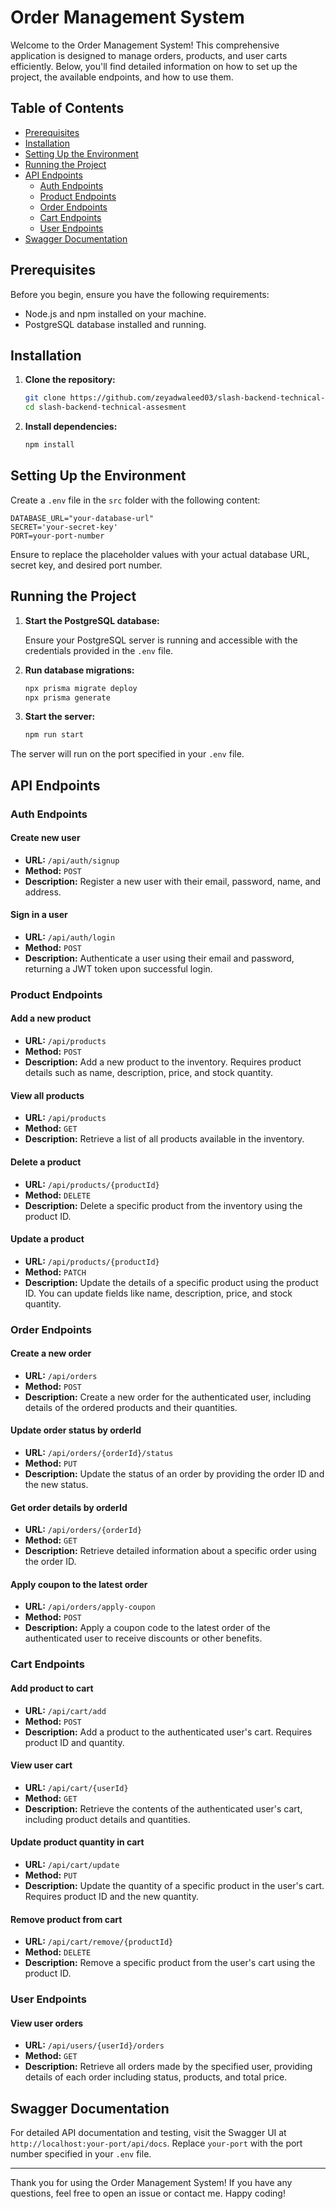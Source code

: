 # Order Management System

Welcome to the Order Management System! This comprehensive application is designed to manage orders, products, and user carts efficiently. Below, you'll find detailed information on how to set up the project, the available endpoints, and how to use them.

## Table of Contents

- [Prerequisites](#prerequisites)
- [Installation](#installation)
- [Setting Up the Environment](#setting-up-the-environment)
- [Running the Project](#running-the-project)
- [API Endpoints](#api-endpoints)
  - [Auth Endpoints](#auth-endpoints)
  - [Product Endpoints](#product-endpoints)
  - [Order Endpoints](#order-endpoints)
  - [Cart Endpoints](#cart-endpoints)
  - [User Endpoints](#user-endpoints)
- [Swagger Documentation](#swagger-documentation)

## Prerequisites

Before you begin, ensure you have the following requirements:

- Node.js and npm installed on your machine.
- PostgreSQL database installed and running.

## Installation

1. **Clone the repository:**

    ```bash
    git clone https://github.com/zeyadwaleed03/slash-backend-technical-assesment.git
    cd slash-backend-technical-assesment
    ```


2. **Install dependencies:**

    ```bash
    npm install
    ```

  

## Setting Up the Environment

Create a `.env` file in the `src` folder with the following content:

```dotenv
DATABASE_URL="your-database-url"
SECRET='your-secret-key'
PORT=your-port-number
```
Ensure to replace the placeholder values with your actual database URL, secret key, and desired port number.

## Running the Project


1. **Start the PostgreSQL database:**

   Ensure your PostgreSQL server is running and accessible with the credentials provided in the `.env` file.

2. **Run database migrations:**

   ```bash
   npx prisma migrate deploy
   npx prisma generate
   ```

3. **Start the server:**

   ```bash
   npm run start
   ```

<p>The server will run on the port specified in your <code>.env</code> file.</p><h2>API Endpoints</h2><h3>Auth Endpoints</h3><h4>Create new user</h4><ul><li><strong>URL:</strong> <code>/api/auth/signup</code></li><li><strong>Method:</strong> <code>POST</code></li><li><strong>Description:</strong> Register a new user with their email, password, name, and address.</li></ul><h4>Sign in a user</h4><ul><li><strong>URL:</strong> <code>/api/auth/login</code></li><li><strong>Method:</strong> <code>POST</code></li><li><strong>Description:</strong> Authenticate a user using their email and password, returning a JWT token upon successful login.</li></ul><h3>Product Endpoints</h3><h4>Add a new product</h4><ul><li><strong>URL:</strong> <code>/api/products</code></li><li><strong>Method:</strong> <code>POST</code></li><li><strong>Description:</strong> Add a new product to the inventory. Requires product details such as name, description, price, and stock quantity.</li></ul><h4>View all products</h4><ul><li><strong>URL:</strong> <code>/api/products</code></li><li><strong>Method:</strong> <code>GET</code></li><li><strong>Description:</strong> Retrieve a list of all products available in the inventory.</li></ul><h4>Delete a product</h4><ul><li><strong>URL:</strong> <code>/api/products/{productId}</code></li><li><strong>Method:</strong> <code>DELETE</code></li><li><strong>Description:</strong> Delete a specific product from the inventory using the product ID.</li></ul><h4>Update a product</h4><ul><li><strong>URL:</strong> <code>/api/products/{productId}</code></li><li><strong>Method:</strong> <code>PATCH</code></li><li><strong>Description:</strong> Update the details of a specific product using the product ID. You can update fields like name, description, price, and stock quantity.</li></ul><h3>Order Endpoints</h3><h4>Create a new order</h4><ul><li><strong>URL:</strong> <code>/api/orders</code></li><li><strong>Method:</strong> <code>POST</code></li><li><strong>Description:</strong> Create a new order for the authenticated user, including details of the ordered products and their quantities.</li></ul><h4>Update order status by orderId</h4><ul><li><strong>URL:</strong> <code>/api/orders/{orderId}/status</code></li><li><strong>Method:</strong> <code>PUT</code></li><li><strong>Description:</strong> Update the status of an order by providing the order ID and the new status.</li></ul><h4>Get order details by orderId</h4><ul><li><strong>URL:</strong> <code>/api/orders/{orderId}</code></li><li><strong>Method:</strong> <code>GET</code></li><li><strong>Description:</strong> Retrieve detailed information about a specific order using the order ID.</li></ul><h4>Apply coupon to the latest order</h4><ul><li><strong>URL:</strong> <code>/api/orders/apply-coupon</code></li><li><strong>Method:</strong> <code>POST</code></li><li><strong>Description:</strong> Apply a coupon code to the latest order of the authenticated user to receive discounts or other benefits.</li></ul><h3>Cart Endpoints</h3><h4>Add product to cart</h4><ul><li><strong>URL:</strong> <code>/api/cart/add</code></li><li><strong>Method:</strong> <code>POST</code></li><li><strong>Description:</strong> Add a product to the authenticated user's cart. Requires product ID and quantity.</li></ul><h4>View user cart</h4><ul><li><strong>URL:</strong> <code>/api/cart/{userId}</code></li><li><strong>Method:</strong> <code>GET</code></li><li><strong>Description:</strong> Retrieve the contents of the authenticated user's cart, including product details and quantities.</li></ul><h4>Update product quantity in cart</h4><ul><li><strong>URL:</strong> <code>/api/cart/update</code></li><li><strong>Method:</strong> <code>PUT</code></li><li><strong>Description:</strong> Update the quantity of a specific product in the user's cart. Requires product ID and the new quantity.</li></ul><h4>Remove product from cart</h4><ul><li><strong>URL:</strong> <code>/api/cart/remove/{productId}</code></li><li><strong>Method:</strong> <code>DELETE</code></li><li><strong>Description:</strong> Remove a specific product from the user's cart using the product ID.</li></ul><h3>User Endpoints</h3><h4>View user orders</h4><ul><li><strong>URL:</strong> <code>/api/users/{userId}/orders</code></li><li><strong>Method:</strong> <code>GET</code></li><li><strong>Description:</strong> Retrieve all orders made by the specified user, providing details of each order including status, products, and total price.</li></ul><h2>Swagger Documentation</h2><p>For detailed API documentation and testing, visit the Swagger UI at <code>http://localhost:your-port/api/docs</code>. Replace <code>your-port</code> with the port number specified in your <code>.env</code> file.</p><hr><p>Thank you for using the Order Management System! If you have any questions, feel free to open an issue or contact me. Happy coding!</p>